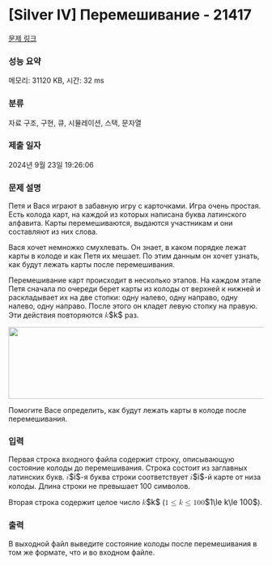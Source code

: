 # [Silver IV] Перемешивание - 21417 

[문제 링크](https://www.acmicpc.net/problem/21417) 

### 성능 요약

메모리: 31120 KB, 시간: 32 ms

### 분류

자료 구조, 구현, 큐, 시뮬레이션, 스택, 문자열

### 제출 일자

2024년 9월 23일 19:26:06

### 문제 설명

<p>Петя и Вася играют в забавную игру с карточками. Игра очень простая. Есть колода карт, на каждой из которых написана буква латинского алфавита. Карты перемешиваются, выдаются участникам и они составляют из них слова.</p>

<p>Вася хочет немножко смухлевать. Он знает, в каком порядке лежат карты в колоде и как Петя их мешает. По этим данным он хочет узнать, как будут лежать карты после перемешивания. </p>

<p>Перемешивание карт происходит в несколько этапов. На каждом этапе Петя сначала по очереди берет карты из колоды от верхней к нижней и раскладывает их на две стопки: одну налево, одну направо, одну налево, одну направо. После этого он кладет левую стопку на правую. Эти действия повторяются <mjx-container class="MathJax" jax="CHTML" style="font-size: 109%; position: relative;"><mjx-math class="MJX-TEX" aria-hidden="true"><mjx-mi class="mjx-i"><mjx-c class="mjx-c1D458 TEX-I"></mjx-c></mjx-mi></mjx-math><mjx-assistive-mml unselectable="on" display="inline"><math xmlns="http://www.w3.org/1998/Math/MathML"><mi>k</mi></math></mjx-assistive-mml><span aria-hidden="true" class="no-mathjax mjx-copytext">$k$</span></mjx-container> раз.</p>

<p style="text-align: center;"><img alt="" src="" style="width: 563px; height: 142px;"></p>

<p>Помогите Васе определить, как будут лежать карты в колоде после перемешивания.</p>

### 입력 

 <p>Первая строка входного файла содержит строку, описывающую состояние колоды до перемешивания. Строка состоит из заглавных латинских букв. <mjx-container class="MathJax" jax="CHTML" style="font-size: 109%; position: relative;"><mjx-math class="MJX-TEX" aria-hidden="true"><mjx-mi class="mjx-i"><mjx-c class="mjx-c1D456 TEX-I"></mjx-c></mjx-mi></mjx-math><mjx-assistive-mml unselectable="on" display="inline"><math xmlns="http://www.w3.org/1998/Math/MathML"><mi>i</mi></math></mjx-assistive-mml><span aria-hidden="true" class="no-mathjax mjx-copytext">$i$</span></mjx-container>-я буква строки соответствует <mjx-container class="MathJax" jax="CHTML" style="font-size: 109%; position: relative;"><mjx-math class="MJX-TEX" aria-hidden="true"><mjx-mi class="mjx-i"><mjx-c class="mjx-c1D456 TEX-I"></mjx-c></mjx-mi></mjx-math><mjx-assistive-mml unselectable="on" display="inline"><math xmlns="http://www.w3.org/1998/Math/MathML"><mi>i</mi></math></mjx-assistive-mml><span aria-hidden="true" class="no-mathjax mjx-copytext">$i$</span></mjx-container>-й карте от низа колоды. Длина строки не превышает 100 символов.</p>

<p>Вторая строка содержит целое число <mjx-container class="MathJax" jax="CHTML" style="font-size: 109%; position: relative;"><mjx-math class="MJX-TEX" aria-hidden="true"><mjx-mi class="mjx-i"><mjx-c class="mjx-c1D458 TEX-I"></mjx-c></mjx-mi></mjx-math><mjx-assistive-mml unselectable="on" display="inline"><math xmlns="http://www.w3.org/1998/Math/MathML"><mi>k</mi></math></mjx-assistive-mml><span aria-hidden="true" class="no-mathjax mjx-copytext">$k$</span></mjx-container> (<mjx-container class="MathJax" jax="CHTML" style="font-size: 109%; position: relative;"><mjx-math class="MJX-TEX" aria-hidden="true"><mjx-mn class="mjx-n"><mjx-c class="mjx-c31"></mjx-c></mjx-mn><mjx-mo class="mjx-n" space="4"><mjx-c class="mjx-c2264"></mjx-c></mjx-mo><mjx-mi class="mjx-i" space="4"><mjx-c class="mjx-c1D458 TEX-I"></mjx-c></mjx-mi><mjx-mo class="mjx-n" space="4"><mjx-c class="mjx-c2264"></mjx-c></mjx-mo><mjx-mn class="mjx-n" space="4"><mjx-c class="mjx-c31"></mjx-c><mjx-c class="mjx-c30"></mjx-c><mjx-c class="mjx-c30"></mjx-c></mjx-mn></mjx-math><mjx-assistive-mml unselectable="on" display="inline"><math xmlns="http://www.w3.org/1998/Math/MathML"><mn>1</mn><mo>≤</mo><mi>k</mi><mo>≤</mo><mn>100</mn></math></mjx-assistive-mml><span aria-hidden="true" class="no-mathjax mjx-copytext">$1\le k\le 100$</span></mjx-container>).</p>

### 출력 

 <p>В выходной файл выведите состояние колоды после перемешивания в том же формате, что и во входном файле.</p>

